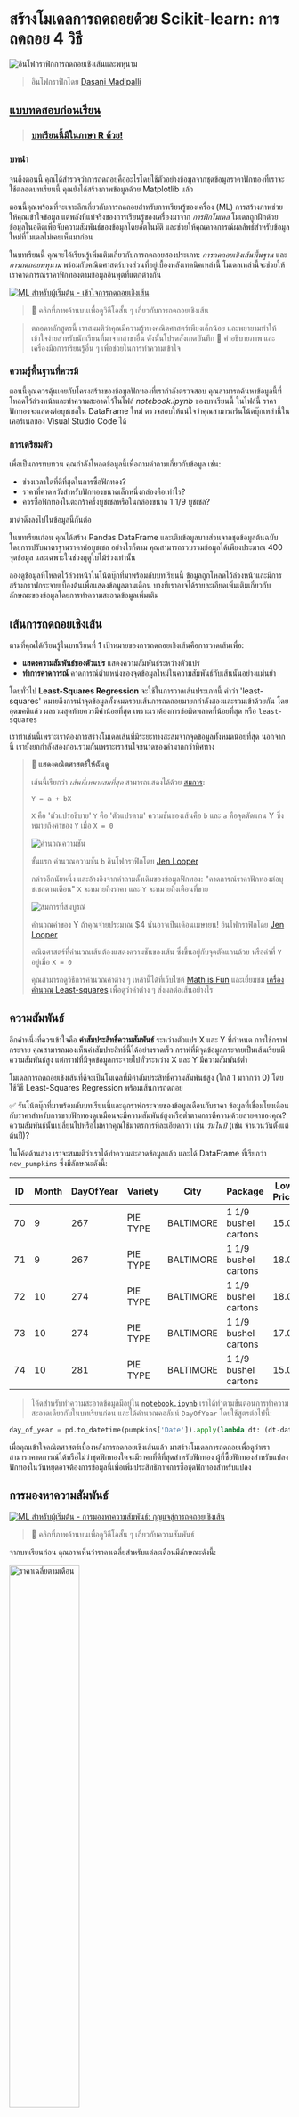 <!--
CO_OP_TRANSLATOR_METADATA:
{
  "original_hash": "40e64f004f3cb50aa1d8661672d3cd92",
  "translation_date": "2025-09-05T21:05:15+00:00",
  "source_file": "2-Regression/3-Linear/README.md",
  "language_code": "th"
}
-->
# สร้างโมเดลการถดถอยด้วย Scikit-learn: การถดถอย 4 วิธี

![อินโฟกราฟิกการถดถอยเชิงเส้นและพหุนาม](../../../../2-Regression/3-Linear/images/linear-polynomial.png)
> อินโฟกราฟิกโดย [Dasani Madipalli](https://twitter.com/dasani_decoded)
## [แบบทดสอบก่อนเรียน](https://ff-quizzes.netlify.app/en/ml/)

> ### [บทเรียนนี้มีในภาษา R ด้วย!](../../../../2-Regression/3-Linear/solution/R/lesson_3.html)
### บทนำ

จนถึงตอนนี้ คุณได้สำรวจว่าการถดถอยคืออะไรโดยใช้ตัวอย่างข้อมูลจากชุดข้อมูลราคาฟักทองที่เราจะใช้ตลอดบทเรียนนี้ คุณยังได้สร้างภาพข้อมูลด้วย Matplotlib แล้ว

ตอนนี้คุณพร้อมที่จะเจาะลึกเกี่ยวกับการถดถอยสำหรับการเรียนรู้ของเครื่อง (ML) การสร้างภาพช่วยให้คุณเข้าใจข้อมูล แต่พลังที่แท้จริงของการเรียนรู้ของเครื่องมาจาก _การฝึกโมเดล_ โมเดลถูกฝึกด้วยข้อมูลในอดีตเพื่อจับความสัมพันธ์ของข้อมูลโดยอัตโนมัติ และช่วยให้คุณคาดการณ์ผลลัพธ์สำหรับข้อมูลใหม่ที่โมเดลไม่เคยเห็นมาก่อน

ในบทเรียนนี้ คุณจะได้เรียนรู้เพิ่มเติมเกี่ยวกับการถดถอยสองประเภท: _การถดถอยเชิงเส้นพื้นฐาน_ และ _การถดถอยพหุนาม_ พร้อมกับคณิตศาสตร์บางส่วนที่อยู่เบื้องหลังเทคนิคเหล่านี้ โมเดลเหล่านี้จะช่วยให้เราคาดการณ์ราคาฟักทองตามข้อมูลอินพุตที่แตกต่างกัน

[![ML สำหรับผู้เริ่มต้น - เข้าใจการถดถอยเชิงเส้น](https://img.youtube.com/vi/CRxFT8oTDMg/0.jpg)](https://youtu.be/CRxFT8oTDMg "ML สำหรับผู้เริ่มต้น - เข้าใจการถดถอยเชิงเส้น")

> 🎥 คลิกที่ภาพด้านบนเพื่อดูวิดีโอสั้น ๆ เกี่ยวกับการถดถอยเชิงเส้น

> ตลอดหลักสูตรนี้ เราสมมติว่าคุณมีความรู้ทางคณิตศาสตร์เพียงเล็กน้อย และพยายามทำให้เข้าใจง่ายสำหรับนักเรียนที่มาจากสาขาอื่น ดังนั้นโปรดสังเกตบันทึก 🧮 คำอธิบายภาพ และเครื่องมือการเรียนรู้อื่น ๆ เพื่อช่วยในการทำความเข้าใจ

### ความรู้พื้นฐานที่ควรมี

ตอนนี้คุณควรคุ้นเคยกับโครงสร้างของข้อมูลฟักทองที่เรากำลังตรวจสอบ คุณสามารถค้นหาข้อมูลนี้ที่โหลดไว้ล่วงหน้าและทำความสะอาดไว้ในไฟล์ _notebook.ipynb_ ของบทเรียนนี้ ในไฟล์นี้ ราคาฟักทองจะแสดงต่อบุชเชลใน DataFrame ใหม่ ตรวจสอบให้แน่ใจว่าคุณสามารถรันโน้ตบุ๊กเหล่านี้ในเคอร์เนลของ Visual Studio Code ได้

### การเตรียมตัว

เพื่อเป็นการทบทวน คุณกำลังโหลดข้อมูลนี้เพื่อถามคำถามเกี่ยวกับข้อมูล เช่น:

- ช่วงเวลาใดที่ดีที่สุดในการซื้อฟักทอง?
- ราคาที่คาดหวังสำหรับฟักทองขนาดเล็กหนึ่งกล่องคือเท่าไร?
- ควรซื้อฟักทองในตะกร้าครึ่งบุชเชลหรือในกล่องขนาด 1 1/9 บุชเชล?

มาดำดิ่งลงไปในข้อมูลนี้กันต่อ

ในบทเรียนก่อน คุณได้สร้าง Pandas DataFrame และเติมข้อมูลบางส่วนจากชุดข้อมูลต้นฉบับ โดยการปรับมาตรฐานราคาต่อบุชเชล อย่างไรก็ตาม คุณสามารถรวบรวมข้อมูลได้เพียงประมาณ 400 จุดข้อมูล และเฉพาะในช่วงฤดูใบไม้ร่วงเท่านั้น

ลองดูข้อมูลที่โหลดไว้ล่วงหน้าในโน้ตบุ๊กที่มาพร้อมกับบทเรียนนี้ ข้อมูลถูกโหลดไว้ล่วงหน้าและมีการสร้างกราฟกระจายเบื้องต้นเพื่อแสดงข้อมูลตามเดือน บางทีเราอาจได้รายละเอียดเพิ่มเติมเกี่ยวกับลักษณะของข้อมูลโดยการทำความสะอาดข้อมูลเพิ่มเติม

## เส้นการถดถอยเชิงเส้น

ตามที่คุณได้เรียนรู้ในบทเรียนที่ 1 เป้าหมายของการถดถอยเชิงเส้นคือการวาดเส้นเพื่อ:

- **แสดงความสัมพันธ์ของตัวแปร** แสดงความสัมพันธ์ระหว่างตัวแปร
- **ทำการคาดการณ์** คาดการณ์ตำแหน่งของจุดข้อมูลใหม่ในความสัมพันธ์กับเส้นนั้นอย่างแม่นยำ

โดยทั่วไป **Least-Squares Regression** จะใช้ในการวาดเส้นประเภทนี้ คำว่า 'least-squares' หมายถึงการนำจุดข้อมูลทั้งหมดรอบเส้นการถดถอยมายกกำลังสองและรวมเข้าด้วยกัน โดยอุดมคติแล้ว ผลรวมสุดท้ายควรมีค่าน้อยที่สุด เพราะเราต้องการข้อผิดพลาดที่น้อยที่สุด หรือ `least-squares`

เราทำเช่นนี้เพราะเราต้องการสร้างโมเดลเส้นที่มีระยะทางสะสมจากจุดข้อมูลทั้งหมดน้อยที่สุด นอกจากนี้ เรายังยกกำลังสองก่อนรวมกันเพราะเราสนใจขนาดของค่ามากกว่าทิศทาง

> **🧮 แสดงคณิตศาสตร์ให้ฉันดู**
> 
> เส้นนี้เรียกว่า _เส้นที่เหมาะสมที่สุด_ สามารถแสดงได้ด้วย [สมการ](https://en.wikipedia.org/wiki/Simple_linear_regression):
> 
> ```
> Y = a + bX
> ```
>
> `X` คือ 'ตัวแปรอธิบาย' `Y` คือ 'ตัวแปรตาม' ความชันของเส้นคือ `b` และ `a` คือจุดตัดแกน Y ซึ่งหมายถึงค่าของ `Y` เมื่อ `X = 0`
>
>![คำนวณความชัน](../../../../2-Regression/3-Linear/images/slope.png)
>
> ขั้นแรก คำนวณความชัน `b` อินโฟกราฟิกโดย [Jen Looper](https://twitter.com/jenlooper)
>
> กล่าวอีกนัยหนึ่ง และอ้างอิงจากคำถามดั้งเดิมของข้อมูลฟักทอง: "คาดการณ์ราคาฟักทองต่อบุชเชลตามเดือน" `X` จะหมายถึงราคา และ `Y` จะหมายถึงเดือนที่ขาย
>
>![สมการที่สมบูรณ์](../../../../2-Regression/3-Linear/images/calculation.png)
>
> คำนวณค่าของ Y ถ้าคุณจ่ายประมาณ $4 นั่นอาจเป็นเดือนเมษายน! อินโฟกราฟิกโดย [Jen Looper](https://twitter.com/jenlooper)
>
> คณิตศาสตร์ที่คำนวณเส้นต้องแสดงความชันของเส้น ซึ่งขึ้นอยู่กับจุดตัดแกนด้วย หรือค่าที่ `Y` อยู่เมื่อ `X = 0`
>
> คุณสามารถดูวิธีการคำนวณค่าต่าง ๆ เหล่านี้ได้ที่เว็บไซต์ [Math is Fun](https://www.mathsisfun.com/data/least-squares-regression.html) และเยี่ยมชม [เครื่องคำนวณ Least-squares](https://www.mathsisfun.com/data/least-squares-calculator.html) เพื่อดูว่าค่าต่าง ๆ ส่งผลต่อเส้นอย่างไร

## ความสัมพันธ์

อีกคำหนึ่งที่ควรเข้าใจคือ **ค่าสัมประสิทธิ์ความสัมพันธ์** ระหว่างตัวแปร X และ Y ที่กำหนด การใช้กราฟกระจาย คุณสามารถมองเห็นค่าสัมประสิทธิ์นี้ได้อย่างรวดเร็ว กราฟที่มีจุดข้อมูลกระจายเป็นเส้นเรียบมีความสัมพันธ์สูง แต่กราฟที่มีจุดข้อมูลกระจายไปทั่วระหว่าง X และ Y มีความสัมพันธ์ต่ำ

โมเดลการถดถอยเชิงเส้นที่ดีจะเป็นโมเดลที่มีค่าสัมประสิทธิ์ความสัมพันธ์สูง (ใกล้ 1 มากกว่า 0) โดยใช้วิธี Least-Squares Regression พร้อมเส้นการถดถอย

✅ รันโน้ตบุ๊กที่มาพร้อมกับบทเรียนนี้และดูกราฟกระจายของข้อมูลเดือนกับราคา ข้อมูลที่เชื่อมโยงเดือนกับราคาสำหรับการขายฟักทองดูเหมือนจะมีความสัมพันธ์สูงหรือต่ำตามการตีความด้วยสายตาของคุณ? ความสัมพันธ์นั้นเปลี่ยนไปหรือไม่หากคุณใช้มาตรการที่ละเอียดกว่า เช่น *วันในปี* (เช่น จำนวนวันตั้งแต่ต้นปี)?

ในโค้ดด้านล่าง เราจะสมมติว่าเราได้ทำความสะอาดข้อมูลแล้ว และได้ DataFrame ที่เรียกว่า `new_pumpkins` ซึ่งมีลักษณะดังนี้:

ID | Month | DayOfYear | Variety | City | Package | Low Price | High Price | Price
---|-------|-----------|---------|------|---------|-----------|------------|-------
70 | 9 | 267 | PIE TYPE | BALTIMORE | 1 1/9 bushel cartons | 15.0 | 15.0 | 13.636364
71 | 9 | 267 | PIE TYPE | BALTIMORE | 1 1/9 bushel cartons | 18.0 | 18.0 | 16.363636
72 | 10 | 274 | PIE TYPE | BALTIMORE | 1 1/9 bushel cartons | 18.0 | 18.0 | 16.363636
73 | 10 | 274 | PIE TYPE | BALTIMORE | 1 1/9 bushel cartons | 17.0 | 17.0 | 15.454545
74 | 10 | 281 | PIE TYPE | BALTIMORE | 1 1/9 bushel cartons | 15.0 | 15.0 | 13.636364

> โค้ดสำหรับทำความสะอาดข้อมูลมีอยู่ใน [`notebook.ipynb`](../../../../2-Regression/3-Linear/notebook.ipynb) เราได้ทำตามขั้นตอนการทำความสะอาดเดียวกับในบทเรียนก่อน และได้คำนวณคอลัมน์ `DayOfYear` โดยใช้สูตรต่อไปนี้:

```python
day_of_year = pd.to_datetime(pumpkins['Date']).apply(lambda dt: (dt-datetime(dt.year,1,1)).days)
```

เมื่อคุณเข้าใจคณิตศาสตร์เบื้องหลังการถดถอยเชิงเส้นแล้ว มาสร้างโมเดลการถดถอยเพื่อดูว่าเราสามารถคาดการณ์ได้หรือไม่ว่าชุดฟักทองใดจะมีราคาที่ดีที่สุดสำหรับฟักทอง ผู้ที่ซื้อฟักทองสำหรับแปลงฟักทองในวันหยุดอาจต้องการข้อมูลนี้เพื่อเพิ่มประสิทธิภาพการซื้อชุดฟักทองสำหรับแปลง

## การมองหาความสัมพันธ์

[![ML สำหรับผู้เริ่มต้น - การมองหาความสัมพันธ์: กุญแจสู่การถดถอยเชิงเส้น](https://img.youtube.com/vi/uoRq-lW2eQo/0.jpg)](https://youtu.be/uoRq-lW2eQo "ML สำหรับผู้เริ่มต้น - การมองหาความสัมพันธ์: กุญแจสู่การถดถอยเชิงเส้น")

> 🎥 คลิกที่ภาพด้านบนเพื่อดูวิดีโอสั้น ๆ เกี่ยวกับความสัมพันธ์

จากบทเรียนก่อน คุณอาจเห็นว่าราคาเฉลี่ยสำหรับแต่ละเดือนมีลักษณะดังนี้:

<img alt="ราคาเฉลี่ยตามเดือน" src="../2-Data/images/barchart.png" width="50%"/>

สิ่งนี้ชี้ให้เห็นว่าควรมีความสัมพันธ์บางอย่าง และเราสามารถลองฝึกโมเดลการถดถอยเชิงเส้นเพื่อคาดการณ์ความสัมพันธ์ระหว่าง `Month` และ `Price` หรือระหว่าง `DayOfYear` และ `Price` นี่คือกราฟกระจายที่แสดงความสัมพันธ์หลัง:

<img alt="กราฟกระจายของราคาเทียบกับวันในปี" src="images/scatter-dayofyear.png" width="50%" /> 

มาดูกันว่ามีความสัมพันธ์หรือไม่โดยใช้ฟังก์ชัน `corr`:

```python
print(new_pumpkins['Month'].corr(new_pumpkins['Price']))
print(new_pumpkins['DayOfYear'].corr(new_pumpkins['Price']))
```

ดูเหมือนว่าความสัมพันธ์จะค่อนข้างต่ำ -0.15 โดย `Month` และ -0.17 โดย `DayOfMonth` แต่ก็อาจมีความสัมพันธ์ที่สำคัญอื่น ๆ ดูเหมือนว่าจะมีคลัสเตอร์ราคาที่แตกต่างกันซึ่งสอดคล้องกับพันธุ์ฟักทองที่แตกต่างกัน เพื่อยืนยันสมมติฐานนี้ ลองพล็อตแต่ละหมวดหมู่ฟักทองโดยใช้สีที่แตกต่างกัน โดยการส่งพารามิเตอร์ `ax` ไปยังฟังก์ชัน `scatter` เราสามารถพล็อตจุดทั้งหมดในกราฟเดียวกัน:

```python
ax=None
colors = ['red','blue','green','yellow']
for i,var in enumerate(new_pumpkins['Variety'].unique()):
    df = new_pumpkins[new_pumpkins['Variety']==var]
    ax = df.plot.scatter('DayOfYear','Price',ax=ax,c=colors[i],label=var)
```

<img alt="กราฟกระจายของราคาเทียบกับวันในปี" src="images/scatter-dayofyear-color.png" width="50%" /> 

การตรวจสอบของเราชี้ให้เห็นว่าพันธุ์มีผลต่อราคามากกว่าวันที่ขาย เราสามารถเห็นสิ่งนี้ได้จากกราฟแท่ง:

```python
new_pumpkins.groupby('Variety')['Price'].mean().plot(kind='bar')
```

<img alt="กราฟแท่งของราคาเทียบกับพันธุ์" src="images/price-by-variety.png" width="50%" /> 

ให้เรามุ่งเน้นไปที่พันธุ์ฟักทองชนิดเดียวคือ 'pie type' และดูว่าผลของวันที่มีต่อราคาเป็นอย่างไร:

```python
pie_pumpkins = new_pumpkins[new_pumpkins['Variety']=='PIE TYPE']
pie_pumpkins.plot.scatter('DayOfYear','Price') 
```
<img alt="กราฟกระจายของราคาเทียบกับวันในปี" src="images/pie-pumpkins-scatter.png" width="50%" /> 

หากเราคำนวณความสัมพันธ์ระหว่าง `Price` และ `DayOfYear` โดยใช้ฟังก์ชัน `corr` ตอนนี้ เราจะได้ค่าประมาณ `-0.27` - ซึ่งหมายความว่าการฝึกโมเดลการคาดการณ์มีเหตุผล

> ก่อนการฝึกโมเดลการถดถอยเชิงเส้น สิ่งสำคัญคือต้องแน่ใจว่าข้อมูลของเราสะอาด การถดถอยเชิงเส้นไม่ทำงานได้ดีนักกับค่าที่ขาดหายไป ดังนั้นจึงสมควรที่จะลบเซลล์ว่างทั้งหมด:

```python
pie_pumpkins.dropna(inplace=True)
pie_pumpkins.info()
```

อีกวิธีหนึ่งคือเติมค่าที่ว่างเปล่าด้วยค่ามeanจากคอลัมน์ที่เกี่ยวข้อง

## การถดถอยเชิงเส้นแบบง่าย

[![ML สำหรับผู้เริ่มต้น - การถดถอยเชิงเส้นและพหุนามด้วย Scikit-learn](https://img.youtube.com/vi/e4c_UP2fSjg/0.jpg)](https://youtu.be/e4c_UP2fSjg "ML สำหรับผู้เริ่มต้น - การถดถอยเชิงเส้นและพหุนามด้วย Scikit-learn")

> 🎥 คลิกที่ภาพด้านบนเพื่อดูวิดีโอสั้น ๆ เกี่ยวกับการถดถอยเชิงเส้นและพหุนาม

ในการฝึกโมเดลการถดถอยเชิงเส้น เราจะใช้ไลบรารี **Scikit-learn**

```python
from sklearn.linear_model import LinearRegression
from sklearn.metrics import mean_squared_error
from sklearn.model_selection import train_test_split
```

เริ่มต้นด้วยการแยกค่าข้อมูลอินพุต (features) และผลลัพธ์ที่คาดหวัง (label) ออกเป็นอาเรย์ numpy แยกกัน:

```python
X = pie_pumpkins['DayOfYear'].to_numpy().reshape(-1,1)
y = pie_pumpkins['Price']
```

> โปรดทราบว่าเราต้องใช้ `reshape` กับข้อมูลอินพุตเพื่อให้แพ็กเกจ Linear Regression เข้าใจได้อย่างถูกต้อง Linear Regression คาดหวังอาเรย์ 2 มิติเป็นอินพุต โดยที่แต่ละแถวของอาเรย์สอดคล้องกับเวกเตอร์ของฟีเจอร์อินพุต ในกรณีของเรา เนื่องจากเรามีอินพุตเพียงหนึ่งตัว - เราต้องการอาเรย์ที่มีรูปร่าง N×1 โดยที่ N คือขนาดของชุดข้อมูล

จากนั้น เราต้องแบ่งข้อมูลออกเป็นชุดข้อมูลการฝึกและการทดสอบ เพื่อให้เราสามารถตรวจสอบความถูกต้องของโมเดลหลังการฝึกได้:

```python
X_train, X_test, y_train, y_test = train_test_split(X, y, test_size=0.2, random_state=0)
```

สุดท้าย การฝึกโมเดลการถดถอยเชิงเส้นจริงใช้เพียงสองบรรทัดโค้ด เรากำหนดออบเจ็กต์ `LinearRegression` และปรับให้เข้ากับข้อมูลของเราโดยใช้เมธอด `fit`:

```python
lin_reg = LinearRegression()
lin_reg.fit(X_train,y_train)
```

ออบเจ็กต์ `LinearRegression` หลังจาก `fit` จะมีสัมประสิทธิ์ทั้งหมดของการถดถอย ซึ่งสามารถเข้าถึงได้โดยใช้คุณสมบัติ `.coef_` ในกรณีของเรา มีเพียงสัมประสิทธิ์เดียว ซึ่งควรอยู่ที่ประมาณ `-0.017` ซึ่งหมายความว่าราคาดูเหมือนจะลดลงเล็กน้อยตามเวลา แต่ไม่มากนัก ประมาณ 2 เซนต์ต่อวัน นอกจากนี้เรายังสามารถเข้าถึงจุดตัดแกน Y ของการถดถอยได้โดยใช้ `lin_reg.intercept_` - ซึ่งจะอยู่ที่ประมาณ `21` ในกรณีของเรา ซึ่งบ่งชี้ถึงราคาต้นปี

เพื่อดูว่าโมเดลของเรามีความแม่นยำเพียงใด เราสามารถคาดการณ์ราคาบนชุดข้อมูลทดสอบ และวัดว่าการคาดการณ์ของเราใกล้เคียงกับค่าที่คาดหวังเพียงใด สิ่งนี้สามารถทำได้โดยใช้เมตริก Mean Square Error (MSE) ซึ่งเป็นค่าเฉลี่ยของผลต่างกำลังสองทั้งหมดระหว่างค่าที่คาดหวังและค่าที่คาดการณ์

```python
pred = lin_reg.predict(X_test)

mse = np.sqrt(mean_squared_error(y_test,pred))
print(f'Mean error: {mse:3.3} ({mse/np.mean(pred)*100:3.3}%)')
```
ข้อผิดพลาดของเราดูเหมือนจะอยู่ที่ประมาณ 2 จุด ซึ่งคิดเป็น ~17% ไม่ค่อยดีนัก ตัวบ่งชี้อีกตัวหนึ่งของคุณภาพโมเดลคือ **ค่าสัมประสิทธิ์การกำหนด** ซึ่งสามารถหาได้ดังนี้:

```python
score = lin_reg.score(X_train,y_train)
print('Model determination: ', score)
```
หากค่ามีค่าเท่ากับ 0 หมายความว่าโมเดลไม่ได้คำนึงถึงข้อมูลนำเข้า และทำหน้าที่เป็น *ตัวทำนายเชิงเส้นที่แย่ที่สุด* ซึ่งเป็นเพียงค่าเฉลี่ยของผลลัพธ์เท่านั้น ค่าที่เท่ากับ 1 หมายความว่าเราสามารถทำนายผลลัพธ์ที่คาดหวังได้อย่างสมบูรณ์แบบ ในกรณีของเรา ค่าสัมประสิทธิ์อยู่ที่ประมาณ 0.06 ซึ่งค่อนข้างต่ำ

เรายังสามารถสร้างกราฟข้อมูลทดสอบพร้อมกับเส้นการถดถอยเพื่อดูว่าการถดถอยทำงานอย่างไรในกรณีของเรา:

```python
plt.scatter(X_test,y_test)
plt.plot(X_test,pred)
```

<img alt="Linear regression" src="images/linear-results.png" width="50%" />

## การถดถอยเชิงพหุนาม

อีกประเภทหนึ่งของการถดถอยเชิงเส้นคือการถดถอยเชิงพหุนาม บางครั้งความสัมพันธ์ระหว่างตัวแปรอาจเป็นเชิงเส้น เช่น ยิ่งฟักทองมีปริมาตรมาก ราคาก็ยิ่งสูงขึ้น แต่บางครั้งความสัมพันธ์เหล่านี้ไม่สามารถวาดเป็นระนาบหรือเส้นตรงได้

✅ [ตัวอย่างเพิ่มเติม](https://online.stat.psu.edu/stat501/lesson/9/9.8) ของข้อมูลที่สามารถใช้การถดถอยเชิงพหุนาม

ลองดูความสัมพันธ์ระหว่างวันที่และราคาอีกครั้ง กราฟกระจายนี้ดูเหมือนควรจะวิเคราะห์ด้วยเส้นตรงหรือไม่? ราคาสามารถผันผวนได้หรือไม่? ในกรณีนี้ คุณสามารถลองใช้การถดถอยเชิงพหุนาม

✅ พหุนามเป็นนิพจน์ทางคณิตศาสตร์ที่อาจประกอบด้วยตัวแปรและสัมประสิทธิ์หนึ่งตัวหรือมากกว่า

การถดถอยเชิงพหุนามสร้างเส้นโค้งเพื่อให้เหมาะสมกับข้อมูลที่ไม่เป็นเชิงเส้นได้ดียิ่งขึ้น ในกรณีของเรา หากเรารวมตัวแปร `DayOfYear` กำลังสองเข้าไปในข้อมูลนำเข้า เราควรจะสามารถปรับข้อมูลของเราให้เข้ากับเส้นโค้งพาราโบลา ซึ่งจะมีค่าต่ำสุดในช่วงเวลาหนึ่งของปี

Scikit-learn มี [API pipeline](https://scikit-learn.org/stable/modules/generated/sklearn.pipeline.make_pipeline.html?highlight=pipeline#sklearn.pipeline.make_pipeline) ที่มีประโยชน์สำหรับการรวมขั้นตอนต่างๆ ของการประมวลผลข้อมูลเข้าด้วยกัน **Pipeline** คือชุดของ **estimators** ในกรณีของเรา เราจะสร้าง pipeline ที่เพิ่มคุณสมบัติพหุนามให้กับโมเดลของเรา และฝึกการถดถอย:

```python
from sklearn.preprocessing import PolynomialFeatures
from sklearn.pipeline import make_pipeline

pipeline = make_pipeline(PolynomialFeatures(2), LinearRegression())

pipeline.fit(X_train,y_train)
```

การใช้ `PolynomialFeatures(2)` หมายความว่าเราจะรวมพหุนามระดับสองทั้งหมดจากข้อมูลนำเข้า ในกรณีของเราจะหมายถึงเพียง `DayOfYear`<sup>2</sup> แต่หากมีตัวแปรนำเข้าสองตัว X และ Y จะเพิ่ม X<sup>2</sup>, XY และ Y<sup>2</sup> เราอาจใช้พหุนามระดับสูงกว่านี้หากต้องการ

Pipeline สามารถใช้งานได้ในลักษณะเดียวกับวัตถุ `LinearRegression` ดั้งเดิม เช่น เราสามารถ `fit` pipeline และใช้ `predict` เพื่อรับผลการทำนาย นี่คือกราฟที่แสดงข้อมูลทดสอบและเส้นโค้งประมาณค่า:

<img alt="Polynomial regression" src="images/poly-results.png" width="50%" />

การใช้การถดถอยเชิงพหุนาม เราสามารถลดค่า MSE และเพิ่มค่าสัมประสิทธิ์การกำหนดได้เล็กน้อย แต่ไม่มากนัก เราจำเป็นต้องพิจารณาคุณสมบัติอื่นๆ ด้วย!

> คุณจะเห็นว่าราคาฟักทองต่ำสุดจะอยู่ประมาณวันฮาโลวีน คุณจะอธิบายเรื่องนี้ได้อย่างไร?

🎃 ยินดีด้วย คุณเพิ่งสร้างโมเดลที่สามารถช่วยทำนายราคาฟักทองสำหรับทำพาย คุณอาจทำขั้นตอนเดียวกันนี้ซ้ำสำหรับฟักทองทุกประเภท แต่จะค่อนข้างน่าเบื่อ มาเรียนรู้วิธีนำประเภทฟักทองมาพิจารณาในโมเดลของเรากันเถอะ!

## คุณสมบัติประเภทหมวดหมู่

ในโลกอุดมคติ เราต้องการสามารถทำนายราคาสำหรับฟักทองหลากหลายประเภทโดยใช้โมเดลเดียว อย่างไรก็ตาม คอลัมน์ `Variety` นั้นแตกต่างจากคอลัมน์อย่าง `Month` เพราะมันมีค่าที่ไม่ใช่ตัวเลข คอลัมน์เหล่านี้เรียกว่า **หมวดหมู่**

[![ML for beginners - Categorical Feature Predictions with Linear Regression](https://img.youtube.com/vi/DYGliioIAE0/0.jpg)](https://youtu.be/DYGliioIAE0 "ML for beginners - Categorical Feature Predictions with Linear Regression")

> 🎥 คลิกที่ภาพด้านบนเพื่อดูวิดีโอสั้นๆ เกี่ยวกับการใช้คุณสมบัติประเภทหมวดหมู่

นี่คือกราฟที่แสดงให้เห็นว่าราคาเฉลี่ยขึ้นอยู่กับประเภทฟักทองอย่างไร:

<img alt="Average price by variety" src="images/price-by-variety.png" width="50%" />

เพื่อพิจารณาประเภทฟักทอง เราต้องแปลงมันเป็นรูปแบบตัวเลขก่อน หรือ **เข้ารหัส** มีหลายวิธีที่เราสามารถทำได้:

* การเข้ารหัสตัวเลขแบบง่ายจะสร้างตารางของประเภทฟักทองต่างๆ และแทนที่ชื่อประเภทฟักทองด้วยดัชนีในตารางนั้น วิธีนี้ไม่เหมาะสำหรับการถดถอยเชิงเส้น เพราะการถดถอยเชิงเส้นจะใช้ค่าตัวเลขของดัชนีจริงๆ และเพิ่มเข้าไปในผลลัพธ์โดยการคูณด้วยสัมประสิทธิ์ ในกรณีของเรา ความสัมพันธ์ระหว่างหมายเลขดัชนีและราคานั้นชัดเจนว่าไม่เป็นเชิงเส้น แม้ว่าเราจะจัดลำดับดัชนีในลักษณะเฉพาะก็ตาม
* **การเข้ารหัสแบบ one-hot** จะเปลี่ยนคอลัมน์ `Variety` เป็น 4 คอลัมน์ที่แตกต่างกัน หนึ่งคอลัมน์สำหรับแต่ละประเภทฟักทอง แต่ละคอลัมน์จะมีค่า `1` หากแถวที่เกี่ยวข้องเป็นประเภทฟักทองนั้น และ `0` หากไม่ใช่ นั่นหมายความว่าจะมีสัมประสิทธิ์สี่ตัวในการถดถอยเชิงเส้น หนึ่งตัวสำหรับแต่ละประเภทฟักทอง ซึ่งรับผิดชอบ "ราคาเริ่มต้น" (หรือ "ราคาที่เพิ่มขึ้น") สำหรับประเภทนั้นๆ

โค้ดด้านล่างแสดงวิธีการเข้ารหัสแบบ one-hot สำหรับประเภทฟักทอง:

```python
pd.get_dummies(new_pumpkins['Variety'])
```

 ID | FAIRYTALE | MINIATURE | MIXED HEIRLOOM VARIETIES | PIE TYPE
----|-----------|-----------|--------------------------|----------
70 | 0 | 0 | 0 | 1
71 | 0 | 0 | 0 | 1
... | ... | ... | ... | ...
1738 | 0 | 1 | 0 | 0
1739 | 0 | 1 | 0 | 0
1740 | 0 | 1 | 0 | 0
1741 | 0 | 1 | 0 | 0
1742 | 0 | 1 | 0 | 0

เพื่อฝึกการถดถอยเชิงเส้นโดยใช้ประเภทฟักทองที่เข้ารหัสแบบ one-hot เป็นข้อมูลนำเข้า เราเพียงแค่ต้องกำหนดข้อมูล `X` และ `y` ให้ถูกต้อง:

```python
X = pd.get_dummies(new_pumpkins['Variety'])
y = new_pumpkins['Price']
```

โค้ดที่เหลือเหมือนกับที่เราใช้ด้านบนเพื่อฝึกการถดถอยเชิงเส้น หากคุณลอง คุณจะเห็นว่าค่า MSE ใกล้เคียงกัน แต่เราจะได้ค่าสัมประสิทธิ์การกำหนดที่สูงขึ้น (~77%) เพื่อให้การทำนายแม่นยำยิ่งขึ้น เราสามารถนำคุณสมบัติประเภทหมวดหมู่อื่นๆ มาพิจารณา รวมถึงคุณสมบัติตัวเลข เช่น `Month` หรือ `DayOfYear` เพื่อสร้างชุดข้อมูลคุณสมบัติขนาดใหญ่ เราสามารถใช้ `join`:

```python
X = pd.get_dummies(new_pumpkins['Variety']) \
        .join(new_pumpkins['Month']) \
        .join(pd.get_dummies(new_pumpkins['City'])) \
        .join(pd.get_dummies(new_pumpkins['Package']))
y = new_pumpkins['Price']
```

ที่นี่เรายังพิจารณา `City` และประเภท `Package` ซึ่งให้ค่า MSE 2.84 (10%) และค่าสัมประสิทธิ์การกำหนด 0.94!

## รวมทุกอย่างเข้าด้วยกัน

เพื่อสร้างโมเดลที่ดีที่สุด เราสามารถใช้ข้อมูลที่รวมกัน (ประเภทหมวดหมู่ที่เข้ารหัสแบบ one-hot + ตัวเลข) จากตัวอย่างด้านบนร่วมกับการถดถอยเชิงพหุนาม นี่คือโค้ดทั้งหมดเพื่อความสะดวกของคุณ:

```python
# set up training data
X = pd.get_dummies(new_pumpkins['Variety']) \
        .join(new_pumpkins['Month']) \
        .join(pd.get_dummies(new_pumpkins['City'])) \
        .join(pd.get_dummies(new_pumpkins['Package']))
y = new_pumpkins['Price']

# make train-test split
X_train, X_test, y_train, y_test = train_test_split(X, y, test_size=0.2, random_state=0)

# setup and train the pipeline
pipeline = make_pipeline(PolynomialFeatures(2), LinearRegression())
pipeline.fit(X_train,y_train)

# predict results for test data
pred = pipeline.predict(X_test)

# calculate MSE and determination
mse = np.sqrt(mean_squared_error(y_test,pred))
print(f'Mean error: {mse:3.3} ({mse/np.mean(pred)*100:3.3}%)')

score = pipeline.score(X_train,y_train)
print('Model determination: ', score)
```

สิ่งนี้ควรให้ค่าสัมประสิทธิ์การกำหนดที่ดีที่สุดเกือบ 97% และ MSE=2.23 (~8% ข้อผิดพลาดในการทำนาย)

| โมเดล | MSE | ค่าสัมประสิทธิ์การกำหนด |
|-------|-----|---------------------------|
| `DayOfYear` Linear | 2.77 (17.2%) | 0.07 |
| `DayOfYear` Polynomial | 2.73 (17.0%) | 0.08 |
| `Variety` Linear | 5.24 (19.7%) | 0.77 |
| All features Linear | 2.84 (10.5%) | 0.94 |
| All features Polynomial | 2.23 (8.25%) | 0.97 |

🏆 ยอดเยี่ยม! คุณสร้างโมเดลการถดถอย 4 โมเดลในบทเรียนเดียว และปรับปรุงคุณภาพโมเดลได้ถึง 97% ในส่วนสุดท้ายเกี่ยวกับการถดถอย คุณจะได้เรียนรู้เกี่ยวกับการถดถอยโลจิสติกเพื่อกำหนดหมวดหมู่

---
## 🚀ความท้าทาย

ทดสอบตัวแปรต่างๆ ในโน้ตบุ๊กนี้เพื่อดูว่าความสัมพันธ์สอดคล้องกับความแม่นยำของโมเดลอย่างไร

## [แบบทดสอบหลังการบรรยาย](https://ff-quizzes.netlify.app/en/ml/)

## ทบทวนและศึกษาด้วยตนเอง

ในบทเรียนนี้เราได้เรียนรู้เกี่ยวกับการถดถอยเชิงเส้น ยังมีประเภทการถดถอยที่สำคัญอื่นๆ อ่านเกี่ยวกับเทคนิค Stepwise, Ridge, Lasso และ Elasticnet หลักสูตรที่ดีในการศึกษาเพิ่มเติมคือ [Stanford Statistical Learning course](https://online.stanford.edu/courses/sohs-ystatslearning-statistical-learning)

## งานที่ได้รับมอบหมาย

[สร้างโมเดล](assignment.md)

---

**ข้อจำกัดความรับผิดชอบ**:  
เอกสารนี้ได้รับการแปลโดยใช้บริการแปลภาษา AI [Co-op Translator](https://github.com/Azure/co-op-translator) แม้ว่าเราจะพยายามให้การแปลมีความถูกต้อง แต่โปรดทราบว่าการแปลอัตโนมัติอาจมีข้อผิดพลาดหรือความไม่แม่นยำ เอกสารต้นฉบับในภาษาดั้งเดิมควรถือเป็นแหล่งข้อมูลที่เชื่อถือได้ สำหรับข้อมูลที่สำคัญ แนะนำให้ใช้บริการแปลภาษาจากผู้เชี่ยวชาญ เราไม่รับผิดชอบต่อความเข้าใจผิดหรือการตีความที่ผิดพลาดซึ่งเกิดจากการใช้การแปลนี้